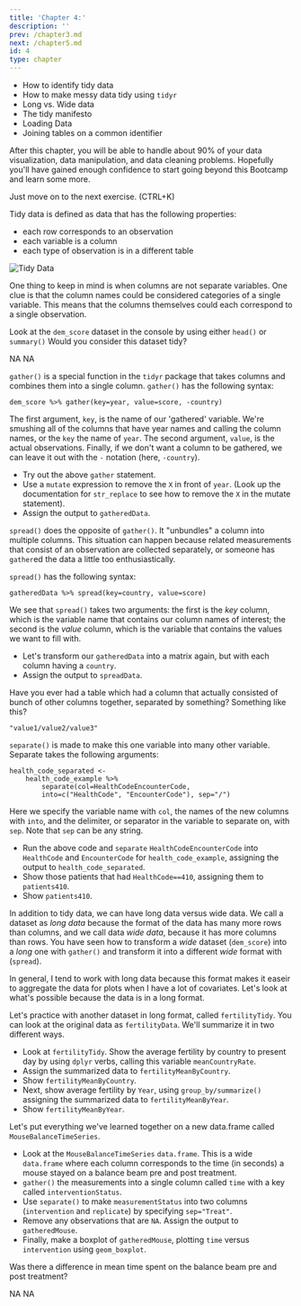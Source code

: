 ```yaml
---
title: 'Chapter 4:' 
description: ''
prev: /chapter3.md
next: /chapter5.md
id: 4
type: chapter
---
```

<exercise id="1" title="What you'll learn in this Chapter:">

+ How to identify tidy data
+ How to make messy data tidy using `tidyr`
+ Long vs. Wide data
+ The tidy manifesto
+ Loading Data
+ Joining tables on a common identifier

After this chapter, you will be able to handle about 90% of your data visualization, data manipulation, and data cleaning problems. Hopefully you'll have gained enough confidence to start going beyond this Bootcamp and learn some more.

Just move on to the next exercise. (CTRL+K)



<codeblock id="04_01">
</codeblock></exercise>

<exercise id="2" title="What is Tidy Data?">

Tidy data is defined as data that has the following properties:

- each row corresponds to an observation
- each variable is a column
- each type of observation is in a different table

![Tidy Data](http://s3.amazonaws.com/assets.datacamp.com/production/course_3864/datasets/tidy-1.png)

One thing to keep in mind is when columns are not separate variables. One clue is that the column names could be considered categories of a single variable. This means that the columns themselves could each correspond to a single observation.

Look at the `dem_score` dataset in the console by using either `head()` or `summary()` Would you consider this dataset tidy?

<choice>
<opt text="Yes, we consider each row to be a separate observation">
NA</opt>
<opt text="No, each column is not a separate observation, but actually multiple observations">
NA</opt></choice>
</exercise>

<exercise id="3" title="tidyr::gather()">

`gather()` is a special function in the `tidyr` package that takes columns and combines them into a single column. 
`gather()` has the following syntax:

```{r}
dem_score %>% gather(key=year, value=score, -country)
```
The first argument, `key`, is the name of our 'gathered' variable. We're smushing all of the columns that have year names and 
calling the column names, or the `key` the name of `year`. The second argument, `value`, is the actual observations. Finally, if we don't want a column to be gathered, we can leave it out with the `-` notation (here, `-country`).


+ Try out the above `gather` statement. 
+ Use a `mutate` expression to remove the `X` in front of `year`. (Look up the documentation for `str_replace` to see how to remove the `X` in the mutate statement). 
+ Assign the output to `gatheredData`.



<codeblock id="04_03">
</codeblock></exercise>

<exercise id="4" title="tidyr::spread()">

`spread()` does the opposite of `gather()`. It "unbundles" a column into multiple columns.
This situation can happen because related measurements that consist of an observation are
collected separately, or someone has `gather`ed the data a little too enthusiastically.

`spread()` has the following syntax:

```{r}
gatheredData %>% spread(key=country, value=score)
```
We see that `spread()` takes two arguments: the first is the *key* column, which is the 
variable name that contains our column names of interest; the second is the *value* 
column, which is the variable that contains the values we want to fill with.


+ Let's transform our `gatheredData` into a matrix again, but with each column having a 
`country`. 
+ Assign the output to `spreadData`.



<codeblock id="04_04">
</codeblock></exercise>

<exercise id="5" title="dplyr::separate()">

Have you ever had a table which had a column that actually consisted of bunch of other columns together,
separated by something? Something like this?

```{r}
"value1/value2/value3"
```
`separate()` is made to make this one variable into many other variable. Separate takes the following arguments:

```{r}
health_code_separated <- 
    health_code_example %>% 
        separate(col=HealthCodeEncounterCode, 
        into=c("HealthCode", "EncounterCode"), sep="/")
```
Here we specify the variable name with `col`, the names of the new columns with `into`, and 
the delimiter, or separator in the variable to separate on, with `sep`. Note that `sep` can
be any string.


+ Run the above code and `separate` `HealthCodeEncounterCode` into `HealthCode` and `EncounterCode` for  `health_code_example`, assigning the output to `health_code_separated`. 
+ Show those patients that had `HealthCode==410`, assigning them to `patients410`. 
+ Show `patients410`.



<codeblock id="04_05">
</codeblock></exercise>

<exercise id="6" title="Wide Versus Long Data">

In addition to tidy data, we can have long data versus wide data. We call a dataset as *long data*
because the format of the data has many more rows than columns, and we call data *wide data*, 
because it has more columns than rows. You have seen how to transform a *wide* dataset (`dem_score`) 
into a *long* one with `gather()` and transform it into a different *wide* format with (`spread`).

In general, I tend to work with long data because this format makes it easeir to aggregate the data for 
plots when I have a lot of covariates. Let's look at what's possible because the data is in a long format.

Let's practice with another dataset in long format, called `fertilityTidy`. You can look at the 
original data as `fertilityData`. We'll summarize it in two different ways.


+ Look at `fertilityTidy`. Show the average fertility by country to present day 
by using `dplyr` verbs, calling this variable `meanCountryRate`. 
+ Assign the summarized data to `fertilityMeanByCountry`. 
+ Show `fertilityMeanByCountry`.
+ Next, show average fertility by `Year`, using `group_by/summarize()` assigning the
summarized data to `fertilityMeanByYear`. 
+ Show `fertilityMeanByYear`.



<codeblock id="04_06">
</codeblock></exercise>

<exercise id="7" title="Putting  dplyr, tidyr, and ggplot2 all together">

Let's put everything we've learned together on a new data.frame called `MouseBalanceTimeSeries`.


+ Look at the `MouseBalanceTimeSeries` `data.frame`. This is a wide `data.frame` where 
each column corresponds to the time (in seconds) a mouse stayed on
a balance beam pre and post treatment. 
+ `gather()` the measurements into a single column called `time` with a key called `interventionStatus`. 
+ Use `separate()` to make `measurementStatus` into  two columns (`intervention` and `replicate`) by specifying `sep="Treat"`. 
+ Remove any observations that are `NA`. Assign the output to `gatheredMouse`. 
+ Finally, make a boxplot of `gatheredMouse`, plotting `time` versus `intervention` using `geom_boxplot`.



<codeblock id="04_07">
</codeblock></exercise>

<exercise id="8" title="Was there a difference?">

Was there a difference in mean time spent on the balance beam pre and post treatment?

<choice>
<opt text="No, the times were too close to tell.">
NA</opt>
<opt text="Yes, the intervals overlapped, but the means were clearly different">
NA</opt></choice>
</exercise>


</codeblock></exercise>

